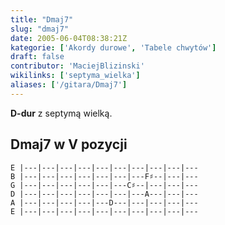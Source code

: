 ```yaml
---
title: "Dmaj7"
slug: "dmaj7"
date: 2005-06-04T08:38:21Z
kategorie: ['Akordy durowe', 'Tabele chwytów']
draft: false
contributor: 'MaciejBlizinski'
wikilinks: ['septyma_wielka']
aliases: ['/gitara/Dmaj7']
---
```

**D-dur** z septymą wielką<!-- link nie odnosił się do niczego: 'Dmaj7' ('content/parked/tabele-chwytow/Dmaj7.md') links to 'septyma_wielka' ('content/parked/tabele-chwytow/septyma_wielka.md') and that does not exist -->.

## Dmaj7 w V pozycji


```
E |---|---|---|---|---|---|---|---|---|---
B |---|---|---|---|---|---|---F♯--|---|---
G |---|---|---|---|---|---C♯--|---|---|---
D |---|---|---|---|---|---|---A---|---|---
A |---|---|---|---|---D---|---|---|---|---
E |---|---|---|---|---|---|---|---|---|---
```



